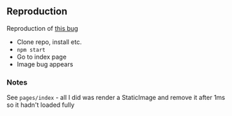 ## Reproduction 

Reproduction of [this bug](https://github.com/gatsbyjs/gatsby/discussions/35656)

* Clone repo, install etc.
* `npm start`
* Go to index page
* Image bug appears

### Notes

See `pages/index` - all I did was render a StaticImage and remove it after 1ms so it hadn't loaded fully
